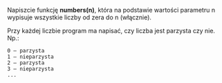 Napiszcie funkcję **numbers(n)**, która na podstawie wartości parametru n wypisuje wszystkie liczby od zera do n (włącznie).

Przy każdej liczbie program ma napisać, czy liczba jest parzysta czy nie. Np.:
```
0 – parzysta
1 – nieparzysta
2 – parzysta
3 – nieparzysta
...
```
